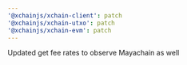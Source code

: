 ```yaml
---
'@xchainjs/xchain-client': patch
'@xchainjs/xchain-utxo': patch
'@xchainjs/xchain-evm': patch
---
```


Updated get fee rates to observe Mayachain as well
